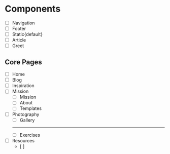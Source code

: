 # Components
- [ ] Navigation
- [ ] Footer
- [ ] Static{default}
- [ ] Article
- [ ] Greet
## Core Pages
- [ ] Home
- [ ] Blog
- [ ] Inspiration
- [ ] Mission
  - [ ] Mission
  - [ ] About
  - [ ] Templates
- [ ] Photography
  - [ ] Gallery
   ----
  - [ ] Exercises
- [ ] Resources
  - [ ] 
